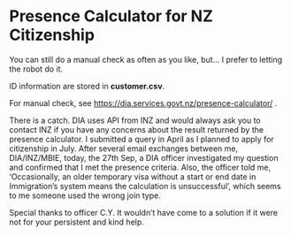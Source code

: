 # Presence Calculator for NZ Citizenship

You can still do a manual check as often as you like, but... I prefer to letting the robot do it.

ID information are stored in **customer.csv**.

For manual check, see https://dia.services.govt.nz/presence-calculator/ .

There is a catch. DIA uses API from INZ and would always ask you to contact INZ if you have any concerns about the result returned by the presence calculator. I submitted a query in April as I planned to apply for citizenship in July. After several email exchanges between me, DIA/INZ/MBIE, today, the 27th Sep, a DIA officer investigated my question and confirmed that I met the presence criteria. Also, the officer told me, ‘Occasionally, an older temporary visa without a start or end date in Immigration’s system means the calculation is unsuccessful’, which seems to me someone used the wrong join type.

Special thanks to officer C.Y. It wouldn’t have come to a solution if it were not for your persistent and kind help.
